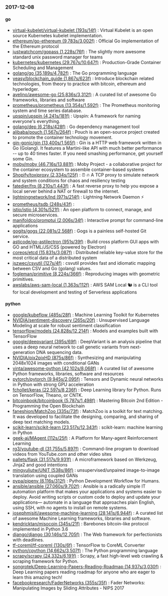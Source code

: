 ### 2017-12-08

#### go
* [virtual-kubelet/virtual-kubelet (193s/14f)](https://github.com/virtual-kubelet/virtual-kubelet) : Virtual Kubelet is an open source Kubernetes kubelet implementation.
* [ethereum/go-ethereum (9,783s/3,002f)](https://github.com/ethereum/go-ethereum) : Official Go implementation of the Ethereum protocol
* [justwatchcom/gopass (1,228s/76f)](https://github.com/justwatchcom/gopass) : The slightly more awesome standard unix password manager for teams
* [kubernetes/kubernetes (29,767s/10,647f)](https://github.com/kubernetes/kubernetes) : Production-Grade Container Scheduling and Management
* [golang/go (35,189s/4,782f)](https://github.com/golang/go) : The Go programming language
* [yeasy/blockchain_guide (1,867s/623f)](https://github.com/yeasy/blockchain_guide) : Introduce blockchain related technologies, from theory to practice with bitcoin, ethereum and hyperledger.
* [avelino/awesome-go (25,836s/3,312f)](https://github.com/avelino/awesome-go) : A curated list of awesome Go frameworks, libraries and software
* [prometheus/prometheus (13,354s/1,592f)](https://github.com/prometheus/prometheus) : The Prometheus monitoring system and time series database.
* [upspin/upspin (4,241s/181f)](https://github.com/upspin/upspin) : Upspin: A framework for naming everyone's everything.
* [golang/dep (6,218s/428f)](https://github.com/golang/dep) : Go dependency management tool
* [alibaba/pouch (1,567s/264f)](https://github.com/alibaba/pouch) : Pouch is an open-source project created to promote the container technology movement.
* [gin-gonic/gin (13,400s/1,565f)](https://github.com/gin-gonic/gin) : Gin is a HTTP web framework written in Go (Golang). It features a Martini-like API with much better performance -- up to 40 times faster. If you need smashing performance, get yourself some Gin.
* [moby/moby (46,716s/13,881f)](https://github.com/moby/moby) : Moby Project - a collaborative project for the container ecosystem to assemble container-based systems
* [Shopify/toxiproxy (2,334s/125f)](https://github.com/Shopify/toxiproxy) : ⏰ 🔥 A TCP proxy to simulate network and system conditions for chaos and resiliency testing
* [fatedier/frp (8,210s/1,443f)](https://github.com/fatedier/frp) : A fast reverse proxy to help you expose a local server behind a NAT or firewall to the internet.
* [lightningnetwork/lnd (971s/214f)](https://github.com/lightningnetwork/lnd) : Lightning Network Daemon ⚡️
* [prometheus/tsdb (248s/43f)](https://github.com/prometheus/tsdb) : 
* [istio/istio (4,301s/521f)](https://github.com/istio/istio) : An open platform to connect, manage, and secure microservices.
* [manifoldco/promptui (2,006s/34f)](https://github.com/manifoldco/promptui) : Interactive prompt for command-line applications
* [gogits/gogs (22,081s/2,568f)](https://github.com/gogits/gogs) : Gogs is a painless self-hosted Git service.
* [asticode/go-astilectron (951s/39f)](https://github.com/asticode/go-astilectron) : Build cross platform GUI apps with GO and HTML/JS/CSS (powered by Electron)
* [coreos/etcd (15,831s/3,087f)](https://github.com/coreos/etcd) : Distributed reliable key-value store for the most critical data of a distributed system
* [jszwec/csvutil (127s/4f)](https://github.com/jszwec/csvutil) : csvutil provides fast and idiomatic mapping between CSV and Go (golang) values.
* [fogleman/primitive (8,224s/366f)](https://github.com/fogleman/primitive) : Reproducing images with geometric primitives.
* [awslabs/aws-sam-local (1,363s/112f)](https://github.com/awslabs/aws-sam-local) : AWS SAM Local 🐿 is a CLI tool for local development and testing of Serverless applications

#### python
* [google/kubeflow (485s/28f)](https://github.com/google/kubeflow) : Machine Learning Toolkit for Kubernetes
* [NVIDIA/sentiment-discovery (265s/20f)](https://github.com/NVIDIA/sentiment-discovery) : Unsupervised Language Modeling at scale for robust sentiment classification
* [tensorflow/models (24,828s/12,214f)](https://github.com/tensorflow/models) : Models and examples built with TensorFlow
* [google/deepvariant (395s/69f)](https://github.com/google/deepvariant) : DeepVariant is an analysis pipeline that uses a deep neural network to call genetic variants from next-generation DNA sequencing data.
* [NVIDIA/pix2pixHD (875s/86f)](https://github.com/NVIDIA/pix2pixHD) : Synthesizing and manipulating 2048x1024 images with conditional GANs
* [vinta/awesome-python (42,102s/8,068f)](https://github.com/vinta/awesome-python) : A curated list of awesome Python frameworks, libraries, software and resources
* [pytorch/pytorch (9,945s/2,095f)](https://github.com/pytorch/pytorch) : Tensors and Dynamic neural networks in Python with strong GPU acceleration
* [fchollet/keras (22,597s/8,236f)](https://github.com/fchollet/keras) : Deep Learning library for Python. Runs on TensorFlow, Theano, or CNTK.
* [bitcoinbook/bitcoinbook (5,787s/1,498f)](https://github.com/bitcoinbook/bitcoinbook) : Mastering Bitcoin 2nd Edition - Programming the Open Blockchain
* [faneshion/MatchZoo (335s/73f)](https://github.com/faneshion/MatchZoo) : MatchZoo is a toolkit for text matching. It was developed to facilitate the designing, comparing, and sharing of deep text matching models.
* [scikit-learn/scikit-learn (23,517s/12,343f)](https://github.com/scikit-learn/scikit-learn) : scikit-learn: machine learning in Python
* [geek-ai/MAgent (112s/25f)](https://github.com/geek-ai/MAgent) : A Platform for Many-agent Reinforcement Learning
* [rg3/youtube-dl (31,755s/5,897f)](https://github.com/rg3/youtube-dl) : Command-line program to download videos from YouTube.com and other video sites
* [pallets/flask (31,517s/9,931f)](https://github.com/pallets/flask) : A microframework based on Werkzeug, Jinja2 and good intentions
* [mingyuliutw/UNIT (538s/86f)](https://github.com/mingyuliutw/UNIT) : unsupervised/unpaired image-to-image translation using coupled GANs
* [pypa/pipenv (6,116s/312f)](https://github.com/pypa/pipenv) : Python Development Workflow for Humans.
* [ansible/ansible (27,060s/9,702f)](https://github.com/ansible/ansible) : Ansible is a radically simple IT automation platform that makes your applications and systems easier to deploy. Avoid writing scripts or custom code to deploy and update your applications— automate in a language that approaches plain English, using SSH, with no agents to install on remote systems.
* [josephmisiti/awesome-machine-learning (28,141s/6,944f)](https://github.com/josephmisiti/awesome-machine-learning) : A curated list of awesome Machine Learning frameworks, libraries and software.
* [kendricktan/misocoin (345s/21f)](https://github.com/kendricktan/misocoin) : Barebones bitcoin-like protocol implemented in Python 3.6
* [django/django (30,146s/12,705f)](https://github.com/django/django) : The Web framework for perfectionists with deadlines.
* [tf-coreml/tf-coreml (130s/6f)](https://github.com/tf-coreml/tf-coreml) : TensorFlow to CoreML Converter
* [python/cpython (14,662s/3,507f)](https://github.com/python/cpython) : The Python programming language
* [scrapy/scrapy (24,332s/6,191f)](https://github.com/scrapy/scrapy) : Scrapy, a fast high-level web crawling & scraping framework for Python.
* [songrotek/Deep-Learning-Papers-Reading-Roadmap (14,937s/3,030f)](https://github.com/songrotek/Deep-Learning-Papers-Reading-Roadmap) : Deep Learning papers reading roadmap for anyone who are eager to learn this amazing tech!
* [facebookresearch/FaderNetworks (355s/35f)](https://github.com/facebookresearch/FaderNetworks) : Fader Networks: Manipulating Images by Sliding Attributes - NIPS 2017
